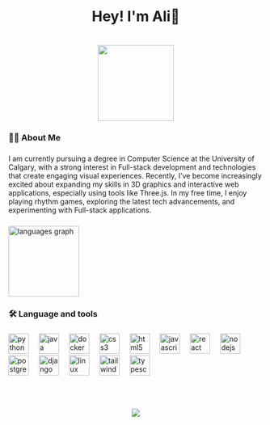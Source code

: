 <h1 align="center">Hey! I'm Ali👋</h1>

###

<br clear="both">

<div align="center">
  <img height= "150" src="https://cdnb.artstation.com/p/assets/images/images/026/087/183/original/ilya-shichkin-12.gif?1587836096"  />
</div>

###

<h3 align="left">👩‍💻  About Me</h3>

###

<p align="left">I am currently pursuing a degree in Computer Science at the University of Calgary, with a strong interest in Full-stack development and technologies that create engaging visual experiences. Recently, I’ve become increasingly excited about expanding my skills in 3D graphics and interactive web applications, especially using tools like Three.js. In my free time, I enjoy playing rhythm games, exploring the latest tech advancements, and experimenting with Full-stack applications.</p>

###

<div align="left">
  <img src="https://github-readme-stats.vercel.app/api/top-langs?username=alia720&locale=en&hide_title=false&layout=compact&card_width=320&langs_count=6&theme=dracula&hide_border=true&order=2" height="140" alt="languages graph"  />
</div>

###

<h3 align="left">🛠 Language and tools</h3>

###

<div align="left">
  <img src="https://cdn.jsdelivr.net/gh/devicons/devicon/icons/python/python-original.svg" height="40" alt="python logo"  />
  <img width="12" />
  <img src="https://cdn.jsdelivr.net/gh/devicons/devicon/icons/java/java-original.svg" height="40" alt="java logo"  />
  <img width="12" />
  <img src="https://cdn.jsdelivr.net/gh/devicons/devicon/icons/docker/docker-original.svg" height="40" alt="docker logo"  />
  <img width="12" />
  <img src="https://cdn.jsdelivr.net/gh/devicons/devicon/icons/css3/css3-original.svg" height="40" alt="css3 logo"  />
  <img width="12" />
  <img src="https://cdn.jsdelivr.net/gh/devicons/devicon/icons/html5/html5-original.svg" height="40" alt="html5 logo"  />
  <img width="12" />
  <img src="https://cdn.jsdelivr.net/gh/devicons/devicon/icons/javascript/javascript-original.svg" height="40" alt="javascript logo"  />
  <img width="12" />
  <img src="https://cdn.jsdelivr.net/gh/devicons/devicon/icons/react/react-original.svg" height="40" alt="react logo"  />
  <img width="12" />
  <img src="https://cdn.jsdelivr.net/gh/devicons/devicon/icons/nodejs/nodejs-original.svg" height="40" alt="nodejs logo"  />
  <img width="12" />
  <img src="https://cdn.jsdelivr.net/gh/devicons/devicon/icons/postgresql/postgresql-original.svg" height="40" alt="postgresql logo"  />
  <img width="12" />
  <img src="https://cdn.jsdelivr.net/gh/devicons/devicon/icons/django/django-plain.svg" height="40" alt="django logo"  />
  <img width="12" />
  <img src="https://cdn.jsdelivr.net/gh/devicons/devicon/icons/linux/linux-original.svg" height="40" alt="linux logo"  />
  <img width="12" />
  <img src="https://cdn.simpleicons.org/tailwindcss/06B6D4" height="40" alt="tailwindcss logo"  />
  <img width="12" />
  <img src="https://cdn.jsdelivr.net/gh/devicons/devicon/icons/typescript/typescript-original.svg" height="40" alt="typescript logo"  />
</div>

###


<br clear="both">

<h3 align="left"></h3>

###

<div align="center">
  <img src="https://visitor-badge.laobi.icu/badge?page_id=alia720.alia720&left_color=deeppink&right_color=darkmagenta"  />
</div>

###
